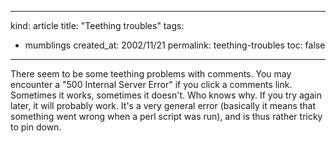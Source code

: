 -----
kind: article
title: "Teething troubles"
tags:
- mumblings
created_at: 2002/11/21
permalink: teething-troubles
toc: false
-----

<p>There seem to be some teething problems with comments. You may encounter a "500 Internal Server Error" if you click a comments link. Sometimes it works, sometimes it doesn't. Who knows why. If you try again later, it will probably work. It's a very general error (basically it means that something went wrong when a perl script was run), and is thus rather tricky to pin down.</p>


